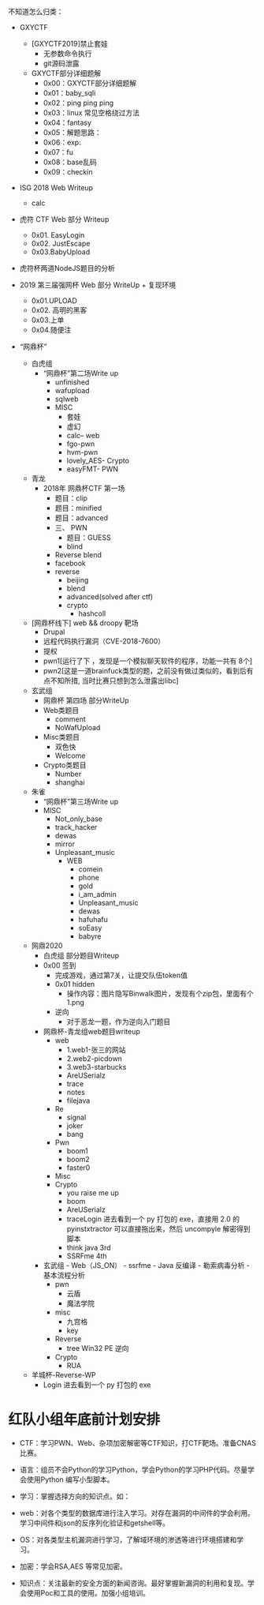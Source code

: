 不知道怎么归类：
- GXYCTF
  - [GXYCTF2019]禁止套娃
    - 无参数命令执行
    - git源码泄露
  - GXYCTF部分详细题解
    - 0x00：GXYCTF部分详细题解
    - 0x01：baby_sqli
    - 0x02：ping ping ping
    - 0x03：linux 常见空格绕过方法
    - 0x04：fantasy
    - 0x05：解题思路：
    - 0x06：exp:
    - 0x07：fu
    - 0x08：base乱码
    - 0x09：checkin
- ISG 2018 Web Writeup
  - calc
- 虎符 CTF Web 部分 Writeup
  - 0x01. EasyLogin
  - 0x02. JustEscape
  - 0x03.BabyUpload
- 虎符杯两道NodeJS题目的分析

- 2019 第三届强网杯 Web 部分 WriteUp + 复现环境
  - 0x01.UPLOAD
  - 0x02. 高明的黑客
  - 0x03.上单
  - 0x04.随便注
- “网鼎杯”
    - 白虎组
      - “网鼎杯”第二场Write up
        - unfinished
        - wafupload
        - sqlweb
        - MISC
          - 套娃
          - 虚幻
          - calc– web
          - fgo-pwn
          - hvm-pwn
          - lovely_AES- Crypto
          - easyFMT- PWN
    - 青龙
      - 2018年 网鼎杯CTF 第一场
        - 题目：clip
        - 题目：minified
        - 题目：advanced
        - 三、 PWN
          - 题目：GUESS
          - blind
        - Reverse blend
        - facebook
        - reverse
          - beijing
          - blend
          - advanced(solved after ctf)
          - crypto
            - hashcoll
    - [网鼎杯线下] web && droopy 靶场
      - Drupal
      - 远程代码执行漏洞（CVE-2018-7600）
      - 提权
      - pwn1[运行了下 ，发现是一个模拟聊天软件的程序，功能一共有 8个]
      - pwn2[这是一道brainfuck类型的题，之前没有做过类似的，看到后有点不知所措, 当时比赛只想到怎么泄露出libc]
    - 玄武组
      - 网鼎杯 第四场 部分WriteUp
      - Web类题目
        - comment
        - NoWafUpload
      - Misc类题目
        - 双色快
        - Welcome
      - Crypto类题目
        - Number
        - shanghai
    - 朱雀
      - “网鼎杯”第三场Write up
      - MISC
        - Not_only_base
        - track_hacker
        - dewas
        - mirror
        - Unpleasant_music
          - WEB
            - comein
            - phone
            - gold
            - i_am_admin
            - Unpleasant_music
            - dewas
            - hafuhafu
            - soEasy
            - babyre
    - 网鼎2020
      - 白虎组 部分题目Writeup
      - 0x00 签到
        - 完成游戏，通过第7关，让提交队伍token值
        - 0x01 hidden
            - 操作内容：图片隐写Binwalk图片，发现有个zip包，里面有个1.png
        - 逆向
          - 对于恶龙一题，作为逆向入门题目
      - 网鼎杯-青龙组web题目writeup
        - web
          - 1.web1-张三的网站
          - 2.web2-picdown
          - 3.web3-starbucks
          - AreUSerialz
          - trace
          - notes
          - filejava
        - Re
          - signal
          - joker
          - bang
        - Pwn
          - boom1
          - boom2
          - faster0
        - Misc
        - Crypto
          - you raise me up
          - boom
          - AreUSerialz
          - traceLogin
进去看到一个 py 打包的 exe，直接用 2.0 的 pyinstxtractor 可以直接拖出来，然后 uncompyle 解密得到脚本
          - think java 3rd
          - SSRFme 4th
      - 玄武组
            -  Web（JS_ON）
            -  ssrfme
            -  Java 反编译
            -  勒索病毒分析
            -  基本流程分析
        - pwn
          - 云盾
          - 魔法学院
        - misc
          - 九宫格
          - key
        - Reverse
          - tree Win32 PE 逆向
        - Crypto
          - RUA
    - 羊城杯-Reverse-WP
      - Login 进去看到一个 py 打包的 exe







# 红队小组年底前计划安排

- CTF：学习PWN、Web、杂项加密解密等CTF知识，打CTF靶场。准备CNAS比赛。

- 语言：组员不会Python的学习Python，学会Python的学习PHP代码。尽量学会使用Python 编写小型脚本。

- 学习：掌握选择方向的知识点。如：

 - web：对各个类型的数据库进行注入学习。对存在漏洞的中间件的学会利用。学习中间件和json的反序列化验证和getshell等。
 - OS：对各类型主机漏洞进行学习，了解域环境的渗透等进行环境搭建和学习。
 - 加密：学会RSA,AES 等常见加密。

- 知识点：关注最新的安全方面的新闻咨询。最好掌握新漏洞的利用和复现。学会使用Poc和工具的使用。加强小组培训。


















